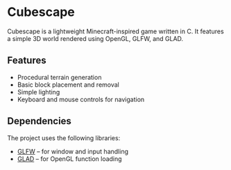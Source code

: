 # Cubescape

Cubescape is a lightweight Minecraft-inspired game written in C. It features a simple 3D world rendered using OpenGL, GLFW, and GLAD.

## Features

- Procedural terrain generation
- Basic block placement and removal
- Simple lighting
- Keyboard and mouse controls for navigation

## Dependencies

The project uses the following libraries:
- [GLFW](https://www.glfw.org) – for window and input handling
- [GLAD](https://github.com/Dav1dde/glad) – for OpenGL function loading